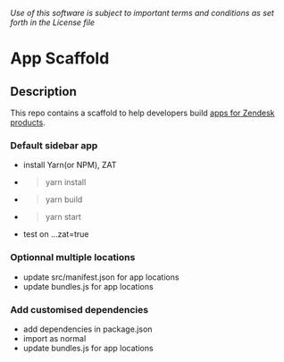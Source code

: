 *Use of this software is subject to important terms and conditions as set forth in the License file*

# App Scaffold

## Description
This repo contains a scaffold to help developers build [apps for Zendesk products](https://developer.zendesk.com/apps/docs/apps-v2/getting_started).

### Default sidebar app
* install Yarn(or NPM), ZAT
* > yarn install
* > yarn build
* > yarn start
* test on ...zat=true

### Optionnal multiple locations
* update src/manifest.json for app locations
* update bundles.js for app locations

### Add customised dependencies
* add dependencies in package.json
* import as normal
* update bundles.js for app locations
